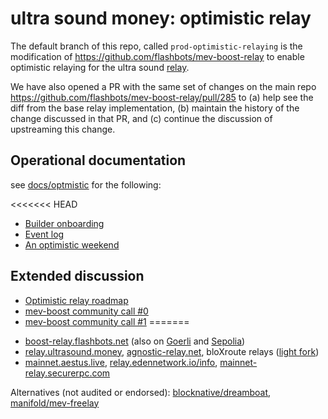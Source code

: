 # ultra sound money: optimistic relay

The default branch of this repo, called `prod-optimistic-relaying` is the modification of https://github.com/flashbots/mev-boost-relay to enable optimistic relaying 
for the ultra sound [relay](relay.ultrasound.money). 

We have also opened a PR with the same set of changes on the main repo https://github.com/flashbots/mev-boost-relay/pull/285 to (a) help see the diff from the base relay implementation, (b) maintain the history of the change discussed in that PR, and (c) continue the discussion of upstreaming this change. 

## Operational documentation
see [docs/optmistic](docs/optimistic) for the following:

<<<<<<< HEAD
- [Builder onboarding](docs/optimistic/builder-onboarding.md)
- [Event log](docs/optimistic/event-log.md)
- [An optimistic weekend](docs/optimistic/an-optimistic-weekend.md)

## Extended discussion
- [Optimistic relay roadmap](https://github.com/michaelneuder/optimistic-relay-documentation/blob/main/towards-epbs.md)
- [mev-boost community call #0](https://collective.flashbots.net/t/mev-boost-community-call-0-23-feb-2023/1348)
- [mev-boost community call #1](https://collective.flashbots.net/t/mev-boost-community-call-1-9-mar-2023/1367)
=======
* [boost-relay.flashbots.net](https://boost-relay.flashbots.net) (also on [Goerli](https://boost-relay-sepolia.flashbots.net) and [Sepolia](https://boost-relay-goerli.flashbots.net))
* [relay.ultrasound.money](https://relay.ultrasound.money), [agnostic-relay.net](https://agnostic-relay.net), bloXroute relays ([light fork](https://github.com/bloXroute-Labs/mev-relay))
* [mainnet.aestus.live](https://mainnet.aestus.live), [relay.edennetwork.io/info](https://relay.edennetwork.io/info), [mainnet-relay.securerpc.com](https://mainnet-relay.securerpc.com)

Alternatives (not audited or endorsed): [blocknative/dreamboat](https://github.com/blocknative/dreamboat), [manifold/mev-freelay](https://github.com/manifoldfinance/mev-freelay)
